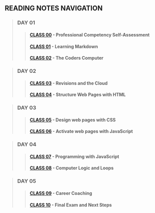 












## READING NOTES NAVIGATION

> ### DAY 01
>> #### [CLASS 00](CODE102-DAY01-CLASS00-READING-NOTES.md) - Professional Competency Self-Assessment
>> #### [CLASS 01](CODE102-DAY01-CLASS01-READING-NOTES.md) - Learning Markdown
>> #### [CLASS 02](CODE102-DAY01-CLASS02-READING-NOTES.md) - The Coders Computer

> ### DAY 02
>> #### [CLASS 03](CODE102-DAY02-CLASS03-READING-NOTES.md) - Revisions and the Cloud
>> #### [CLASS 04](CODE102-DAY02-CLASS04-READING-NOTES.md) - Structure Web Pages with HTML

> ### DAY 03
>> #### [CLASS 05](CODE102-DAY03-CLASS05-READING-NOTES.md) - Design web pages with CSS
>> #### [CLASS 06](CODE102-DAY03-CLASS06-READING-NOTES.md) - Activate web pages with JavaScript

> ### DAY 04
>> #### [CLASS 07](CODE102-DAY04-CLASS07-READING-NOTES.md) - Programming with JavaScript
>> #### [CLASS 08](CODE102-DAY04-CLASS08-READING-NOTES.md) - Computer Logic and Loops

>### DAY 05
>> #### [CLASS 09](CODE102-DAY05-CLASS09-READING-NOTES.md) - Career Coaching
>> #### [CLASS 10](CODE102-DAY05-CLASS10-READING-NOTES.md) - Final Exam and Next Steps